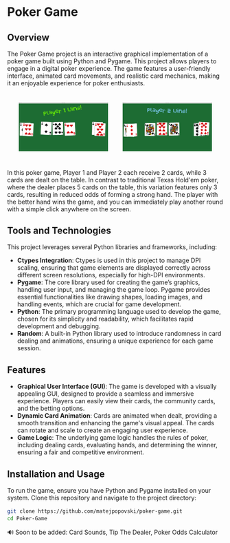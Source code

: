 # Poker Game

## Overview

The Poker Game project is an interactive graphical implementation of a poker game built using Python and Pygame. This project allows players to engage in a digital poker experience. The game features a user-friendly interface, animated card movements, and realistic card mechanics, making it an enjoyable experience for poker enthusiasts.

<table style="border-collapse: separate; border-spacing: 20px;">
    <tr>
        <td><img src="images/Screenshot1.png" alt="Screenshot1" width="500"/></td>
        <td><img src="images/Screenshot2.png" alt="Screenshot2" width="500"/></td>
    </tr>
</table>

In this poker game, Player 1 and Player 2 each receive 2 cards, while 3 cards are dealt on the table. In contrast to traditional Texas Hold'em poker, where the dealer places 5 cards on the table, this variation features only 3 cards, resulting in reduced odds of forming a strong hand. The player with the better hand wins the game, and you can immediately play another round with a simple click anywhere on the screen.

## Tools and Technologies

This project leverages several Python libraries and frameworks, including:

- **Ctypes Integration**: Ctypes is used in this project to manage DPI scaling, ensuring that game elements are displayed correctly across different screen resolutions, especially for high-DPI environments.
- **Pygame**: The core library used for creating the game’s graphics, handling user input, and managing the game loop. Pygame provides essential functionalities like drawing shapes, loading images, and handling events, which are crucial for game development.
- **Python**: The primary programming language used to develop the game, chosen for its simplicity and readability, which facilitates rapid development and debugging.
- **Random**: A built-in Python library used to introduce randomness in card dealing and animations, ensuring a unique experience for each game session.


## Features

- **Graphical User Interface (GUI)**: The game is developed with a visually appealing GUI, designed to provide a seamless and immersive experience. Players can easily view their cards, the community cards, and the betting options.
- **Dynamic Card Animation**: Cards are animated when dealt, providing a smooth transition and enhancing the game's visual appeal. The cards can rotate and scale to create an engaging user experience.
- **Game Logic**: The underlying game logic handles the rules of poker, including dealing cards, evaluating hands, and determining the winner, ensuring a fair and competitive environment.

## Installation and Usage

To run the game, ensure you have Python and Pygame installed on your system. Clone this repository and navigate to the project directory:

```bash
git clone https://github.com/matejpopovski/poker-game.git
cd Poker-Game

```

🔊 Soon to be added: Card Sounds, Tip The Dealer, Poker Odds Calculator

